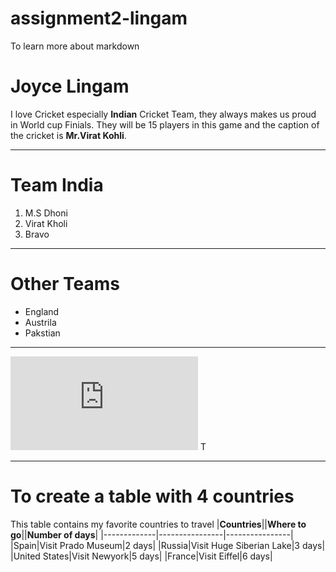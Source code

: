 # assignment2-lingam
To learn more about markdown

# Joyce Lingam
I love Cricket especially **Indian** Cricket Team, they always makes us proud in World cup Finials.
They will be 15 players in this game and the caption of the cricket is **Mr.Virat Kohli**.
____
# Team India 

1. M.S Dhoni
2. Virat Kholi 
3. Bravo
_____
# Other Teams

* England  
* Austrila 
* Pakstian 
_____

![click here to know about me](https://github.com/JoyceLingam/assignment2-lingam/blob/main/AboutMe.md) T

___
# To create a table with 4 countries

This table contains my favorite countries to travel
|**Countries**||**Where to go**||**Number of days**|
|-------------|----------------|----------------|
|Spain|Visit Prado Museum|2 days|
|Russia|Visit Huge Siberian Lake|3 days|
|United States|Visit Newyork|5 days|
|France|Visit Eiffel|6 days|